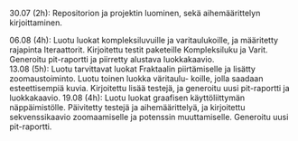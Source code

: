 30.07 (2h): Repositorion ja projektin luominen, sekä aihemäärittelyn kirjoittaminen.

06.08 (4h): Luotu luokat kompleksiluvuille ja varitaulukoille, ja määritetty rajapinta Iteraattorit. Kirjoitettu testit
            paketeille Kompleksiluku ja Varit. Generoitu pit-raportti ja piirretty alustava luokkakaavio.  
13.08 (5h): Luotu tarvittavat luokat Fraktaalin piirtämiselle ja lisätty zoomaustoiminto. Luotu toinen luokka väritaulu-
            koille, jolla saadaan esteettisempiä kuvia. Kirjoitettu lisää testejä, ja generoitu uusi pit-raportti
            ja luokkakaavio.
19.08 (4h): Luotu luokat graafisen käyttöliittymän näppäimistölle. Päivitetty testejä ja aihemäärittelyä, ja kirjoitettu
            sekvenssikaavio zoomaamiselle ja potenssin muuttamiselle. Generoitu uusi pit-raportti.
